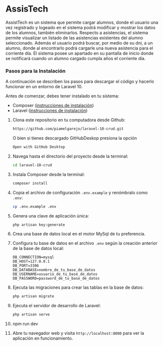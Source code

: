 # AssisTech
AssistTech es un sistema que permite cargar alumnos, donde el usuario una vez registrado y logeado en el sistema podrá modificar y mostrar los datos de los alumnos, también eliminarlos. 
Respecto a asistencias, el sistema permite visualizar un listado de las asistencias existentes del alumno seleccionado. Además el usuario podrá buscar, por medio de su dni, a un alumno, donde al encontrarlo podrá cargarle una nueva asistencia para el corriente día.
El sistema posee un apartado en su pantalla de inicio donde se notificará cuando un alumno cargado cumpla años el corriente día.

### Pasos para la Instalación
A continuación se describen los pasos para descargar el código y hacerlo funcionar en un entorno de Laravel 10.

Antes de comenzar, debes tener instalado en tu sistema:

- Composer ([instrucciones de instalación](https://getcomposer.org/doc/00-intro.md#installation-linux-unix-macos))
- Laravel ([instrucciones de instalación](https://laravel.com/docs/8.x/installation))

1. Clona este repositorio en tu computadora desde Github:

    ```bash
    https://github.com/piamelgarejo/laravel-10-crud.git
    ```
    O bien si tienes descargado GitHubDeskop presiona la opción 
    ```bash
    Open with GitHub Desktop
    ```

2. Navega hasta el directorio del proyecto desde la terminal:

    ```bash
    cd laravel-10-crud
    ```

3. Instala Composer desde la terminal:

    ```bash
    composer install
    ```

4. Copia el archivo de configuración `.env.example` y renómbralo como `.env`:

    ```bash
    cp .env.example .env
    ```

5. Genera una clave de aplicación única:

    ```bash
    php artisan key:generate
    ```
6. Crea una base de datos local en el motor MySql de tu preferencia.

7. Configura tu base de datos en el archivo `.env` según la creación anterior de la base de datos local:

    ```plaintext
    DB_CONNECTION=mysql
    DB_HOST=127.0.0.1
    DB_PORT=3306
    DB_DATABASE=nombre_de_tu_base_de_datos
    DB_USERNAME=usuario_de_tu_base_de_datos 
    DB_PASSWORD=password_de_tu_base_de_datos
    ```

8. Ejecuta las migraciones para crear las tablas en la base de datos:

    ```bash
    php artisan migrate
    ```

9. Ejecuta el servidor de desarrollo de Laravel:

    ```bash
    php artisan serve
    ```

11. npm run dev 

10. Abre tu navegador web y visita `http://localhost:8000` para ver la aplicación en funcionamiento.
